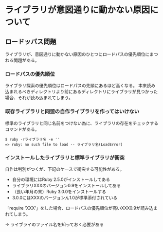 # ライブラリが意図通りに動かない原因について
## ロードッパス問題
ライブラリが、意図通りに動かない原因のひとつにロードパスの優先順位にまつわる問題がある。

### ロードパスの優先順位
ライブラリ探索の優先順位はロードパスの先頭にあるほど高くなる。
本来読み込まれるべきディレクトリより前にあるディレクトリにライブラリが見つかった場合、それが読み込まれてしまう。

### 既存ライブラリと同盟の自作ライブラリを作ってはいけない
標準のライブラリと同じ名前をつけない為に、ライブラリの存在をチェックするコマンドがある。

```
$ ruby -rライブラリ名 -e ''
=> ruby: no such file to load -- ライブラリ名(LoadError) 
```

### インストールしたライブラリと標準ライブラリが衝突

自作は判別がつくが、下記のケースで衝突する可能性がある。

- 自分の環境にはRuby 2.5.0がインストールしてある
- ライブラリXXXのバージョン0.9をインストールしてある
- （長い年月の末）Ruby 3.0.0をインストールする
- 3.0.0にはXXXのバージョンん1.0が標準添付されている

「require 'XXX'」をした場合、ロードパスの優先順位が高いXXX0.9が読み込まれてしまう。

→ ライブライのファイル名を知っておく必要がある